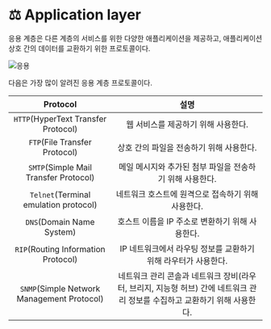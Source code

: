 # ⚖️ Application layer
응용 계층은 다른 계층의 서비스를 위한 다양한 애플리케이션을 제공하고, 애플리케이션  상호 간의 데이터를 교환하기 위한 프로토콜이다.

![응용](https://user-images.githubusercontent.com/66156026/159489590-ddb54c24-1c40-4046-9576-658d6293a9cc.jpg)

다음은 가장 많이 알려진 응용 계층 프로토콜이다.

Protocol|설명
:---:|:---:
```HTTP```(HyperText Transfer Protocol)|웹 서비스를 제공하기 위해 사용한다.
```FTP```(File Transfer Protocol)|상호 간의 파일을 전송하기 위해 사용한다.
```SMTP```(Simple Mail Transfer Protocol)|메일 메시지와 추가된 첨부 파일을 전송하기 위해 사용한다.
```Telnet```(Terminal emulation protocol)|네트워크 호스트에 원격으로 접속하기 위해 사용한다.
```DNS```(Domain Name System)|호스트 이름을 IP 주소로 변환하기 위해 사용한다.
```RIP```(Routing Information Protocol)|IP 네트워크에서 라우팅 정보를 교환하기 위해 라우터가 사용한다.
```SNMP```(Simple Network Management Protocol)|네트워크 관리 콘솔과 네트워크 장비(라우터, 브리지, 지능형 허브) 간에 네트워크 관리 정보를 수집하고 교환하기 위해 사용한다.

